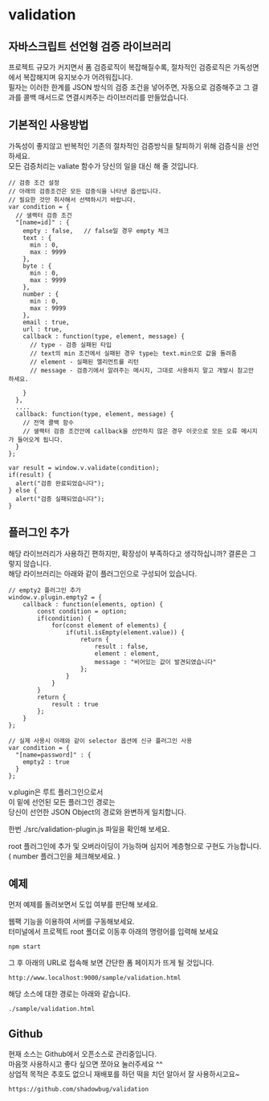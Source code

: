 # validation


## 자바스크립트 선언형 검증 라이브러리
프로젝트 규모가 커지면서 폼 검증로직이 복잡해질수록, 절차적인 검증로직은 가독성면에서 복잡해지며 유지보수가 어려워집니다.  
필자는 이러한 한계를 JSON 방식의 검증 조건을 넣어주면, 자동으로 검증해주고 그 결과를 콜백 매서드로 연결시켜주는 라이브러리를 만들었습니다.


## 기본적인 사용방법

가독성이 좋지않고 반복적인 기존의 절차적인 검증방식을 탈피하기 위해 검증식을 선언하세요.  
모든 검증처리는 valiate 함수가 당신의 일을 대신 해 줄 것입니다.

    // 검증 조건 설정
    // 아래의 검증조건은 모든 검증식을 나타낸 옵션입니다.
    // 필요한 것만 취사해서 선택하시기 바랍니다.
    var condition = {
      // 샐랙터 검증 조건
      "[name=id]" : {
        empty : false,   // false일 경우 empty 체크
        text : {
          min : 0,
          max : 9999
        },
        byte : {
          min : 0,
          max : 9999
        },
        number : {
          min : 0,
          max : 9999
        },
        email : true,
        url : true,
        callback : function(type, element, message) {
          // type - 검증 실패된 타입
          // text의 min 조건에서 실패된 경우 type는 text.min으로 값을 돌려줌
          // element - 실패된 엘리먼트를 리턴
          // message - 검증기에서 알려주는 메시지, 그대로 사용하지 말고 개발시 참고만 하세요.
          
        }
      },
      ....
      callback: function(type, element, message) {
        // 전역 콜백 함수
        // 샐랙터 검증 조건안에 callback을 선언하지 않은 경우 이곳으로 모든 오류 메시지가 들어오게 됩니다.
      }
    };

    var result = window.v.validate(condition);
    if(result) {
      alert("검증 완료되었습니다");
    } else {
      alert("검증 실패되었습니다");
    }



## 플러그인 추가

해당 라이브러리가 사용하긴 편하지만, 확장성이 부족하다고 생각하십니까? 결론은 그렇지 않습니다.  
해당 라이브러리는 아래와 같이 플러그인으로 구성되어 있습니다.


    // empty2 플러그인 추가
    window.v.plugin.empty2 = {
        callback : function(elements, option) {
            const condition = option;
            if(condition) {
                for(const element of elements) {
                    if(util.isEmpty(element.value)) {
                        return {
                            result : false,
                            element : element,
                            message : "비어있는 값이 발견되였습니다"
                        };
                    }
                }
            }
            return {
                result : true
            };
        }
    };

    // 실제 사용시 아래와 같이 selector 옵션에 신규 플러그인 사용
    var condition = {
      "[name=password]" : {
        empty2 : true
      }
    };

v.plugin은 루트 플러그인으로서   
이 밑에 선언된 모든 플러그인 경로는   
당신이 선언한 JSON Object의 경로와 완변하게 일치합니다.  

한번 ./src/validation-plugin.js 파일을 확인해 보세요.  

root 플러그인에 추가 및 오버라이딩이 가능하며 심지어 계층형으로 구현도 가능합니다.  
( number 플러그인을 체크해보세요. )  

## 예제
먼저 예제를 돌려보면서 도입 여부를 판단해 보세요.  

웹팩 기능을 이용하여 서버를 구동해보세요.  
터미널에서 프로젝트 root 폴더로 이동후 아래의 명령어를 입력해 보세요  

    npm start


그 후 아래의 URL로 접속해 보면 간단한 폼 페이지가 뜨게 될 것입니다.  

    http://www.localhost:9000/sample/validation.html


해당 소스에 대한 경로는 아래와 같습니다.  

    ./sample/validation.html 


## Github

현재 소스는 Github에서 오픈소스로 관리중입니다.  
마음껏 사용하시고 좋다 싶으면 쪼아요 눌러주세요 ^^  
상업적 목적은 추호도 없으니 재배포를 하던 떡을 치던 알아서 잘 사용하시고요~  

    https://github.com/shadowbug/validation






